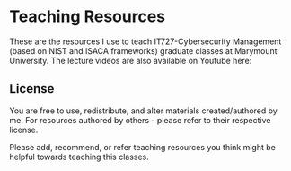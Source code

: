 # Teaching Resources

These are the resources I use to teach IT727-Cybersecurity Management (based on NIST and ISACA frameworks) graduate classes at Marymount University. The lecture videos are also available on Youtube here:

## License

You are free to use, redistribute, and alter materials created/authored by me. For resources authored by others - please refer to their respective license.

Please add, recommend, or refer teaching resources you think might be helpful towards teaching this classes.

